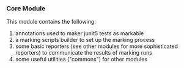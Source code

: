 ### Core Module

This module contains the following:

   1. annotations used to maker junit5 tests as markable
   2. a marking scripts builder to set up the marking process
   3. some basic reporters (see other modules for more sophisticated reporters) to communicate the results of marking runs
   4. some useful utilities ("commons") for other modules